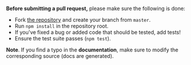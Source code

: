 **Before submitting a pull request,** please make sure the following is done:

- Fork [the repository](https://github.com/gcanti/fp-ts-contrib) and create your branch from `master`.
- Run `npm install` in the repository root.
- If you've fixed a bug or added code that should be tested, add tests!
- Ensure the test suite passes (`npm test`).

**Note**. If you find a typo in the **documentation**, make sure to modify the corresponding source (docs are generated).
